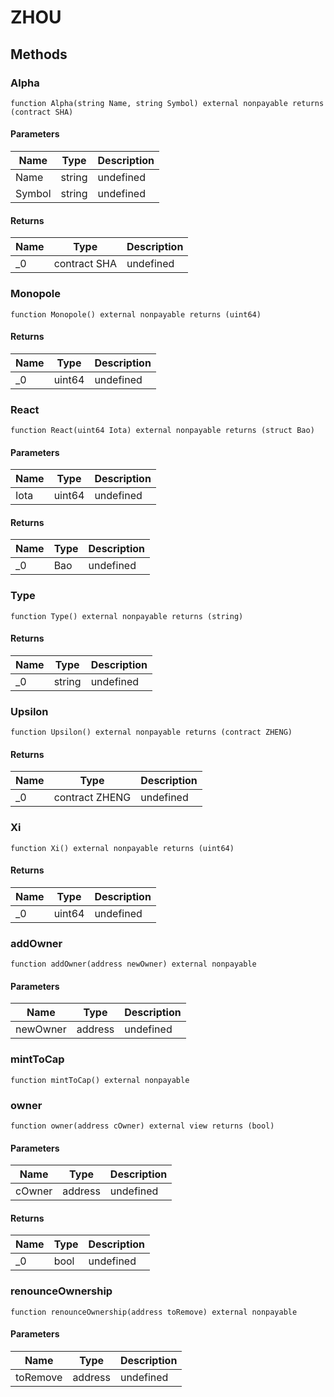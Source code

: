 # ZHOU









## Methods

### Alpha

```solidity
function Alpha(string Name, string Symbol) external nonpayable returns (contract SHA)
```





#### Parameters

| Name | Type | Description |
|---|---|---|
| Name | string | undefined |
| Symbol | string | undefined |

#### Returns

| Name | Type | Description |
|---|---|---|
| _0 | contract SHA | undefined |

### Monopole

```solidity
function Monopole() external nonpayable returns (uint64)
```






#### Returns

| Name | Type | Description |
|---|---|---|
| _0 | uint64 | undefined |

### React

```solidity
function React(uint64 Iota) external nonpayable returns (struct Bao)
```





#### Parameters

| Name | Type | Description |
|---|---|---|
| Iota | uint64 | undefined |

#### Returns

| Name | Type | Description |
|---|---|---|
| _0 | Bao | undefined |

### Type

```solidity
function Type() external nonpayable returns (string)
```






#### Returns

| Name | Type | Description |
|---|---|---|
| _0 | string | undefined |

### Upsilon

```solidity
function Upsilon() external nonpayable returns (contract ZHENG)
```






#### Returns

| Name | Type | Description |
|---|---|---|
| _0 | contract ZHENG | undefined |

### Xi

```solidity
function Xi() external nonpayable returns (uint64)
```






#### Returns

| Name | Type | Description |
|---|---|---|
| _0 | uint64 | undefined |

### addOwner

```solidity
function addOwner(address newOwner) external nonpayable
```





#### Parameters

| Name | Type | Description |
|---|---|---|
| newOwner | address | undefined |

### mintToCap

```solidity
function mintToCap() external nonpayable
```






### owner

```solidity
function owner(address cOwner) external view returns (bool)
```





#### Parameters

| Name | Type | Description |
|---|---|---|
| cOwner | address | undefined |

#### Returns

| Name | Type | Description |
|---|---|---|
| _0 | bool | undefined |

### renounceOwnership

```solidity
function renounceOwnership(address toRemove) external nonpayable
```





#### Parameters

| Name | Type | Description |
|---|---|---|
| toRemove | address | undefined |




